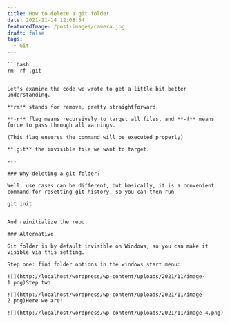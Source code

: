 ```yaml
---
title: How to delete a git folder
date: 2021-11-14 12:08:54
featuredImage: /post-images/camera.jpg
draft: false
tags:
  - Git
---
```


````
```bash
rm -rf .git
````

```

Let's examine the code we wrote to get a little bit better understanding.

**rm** stands for remove, pretty straightforward.

**-r** flag means recursively to target all files, and **-f** means force to pass through all warnings.

(This flag ensures the command will be executed properly)

**.git** the invisible file we want to target.

---

### Why deleting a git folder?

Well, use cases can be different, but basically, it is a convenient command for resetting git history, so you can then run

```

```
git init
```

```

And reinitialize the repo.

### Alternative

Git folder is by default invisible on Windows, so you can make it visible via this setting.

Step one: find folder options in the windows start menu:

![](http://localhost/wordpress/wp-content/uploads/2021/11/image-1.png)Step two:

![](http://localhost/wordpress/wp-content/uploads/2021/11/image-2.png)Here we are!

![](http://localhost/wordpress/wp-content/uploads/2021/11/image-4.png)
```
